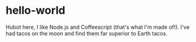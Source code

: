 hello-world
===========

Hubot here, I like Node.js and Coffeescript (that's what I'm made of!).
I've had tacos on the moon and find them far superior to Earth tacos.
